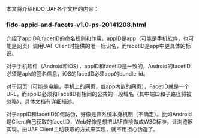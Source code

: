 本文将介绍FIDO UAF各个文档的内容：

### fido-appid-and-facets-v1.0-ps-20141208.html
介绍了appID和facetID的命名规则和作用。appID是app（可能是手机软件，也可能是网页）调用UAF Client时提供的唯一标识名，而facetID是app中更具体的标识。

对于手机软件（Android和iOS），appID和facetID是一致的，Android的facetID必须是apk的签名信息，iOS的facetID必须app的bundle-id。

对于网页（可能是电脑，手机上的网页，或app内嵌的网页），FacetID就是一个URL，而appID必须和FacetID有相同的公共的一段域名（其中端口和子路径将被忽略），具体文档有详细描述。

对于appID和facetID如何防伪，好像是靠系统本身机制（不确定）。比如Android是Client自己获取的facetID，Web好像是想把UAF直接做成W3C标准，让浏览器实现。由UAF Client主动获取的方式来实现，就不用担心伪造了。